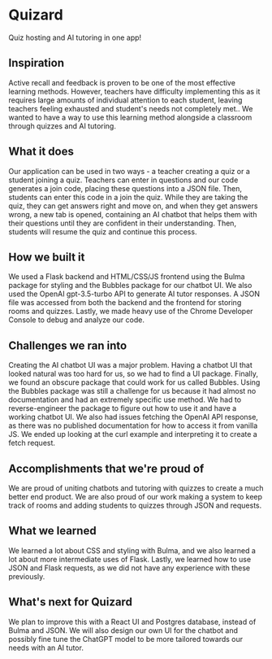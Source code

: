 # Quizard
 Quiz hosting and AI tutoring in one app!

## Inspiration

Active recall and feedback is proven to be one of the most effective learning methods. However, teachers have difficulty implementing this as it requires large amounts of individual attention to each student, leaving teachers feeling exhausted and student's needs not completely met.. We wanted to have a way to use this learning method alongside a classroom through quizzes and AI tutoring.

## What it does

Our application can be used in two ways - a teacher creating a quiz or a student joining a quiz. Teachers can enter in questions and our code generates a join code, placing these questions into a JSON file. Then, students can enter this code in a join the quiz. While they are taking the quiz, they can get answers right and move on, and when they get answers wrong, a new tab is opened, containing an AI chatbot that helps them with their questions until they are confident in their understanding. Then, students will resume the quiz and continue this process. 

## How we built it

We used a Flask backend and HTML/CSS/JS frontend using the Bulma package for styling and the Bubbles package for our chatbot UI. We also used the OpenAI gpt-3.5-turbo API to generate AI tutor responses. A JSON file was accessed from both the backend and the frontend for storing rooms and quizzes. Lastly, we made heavy use of the Chrome Developer Console to debug and analyze our code.

## Challenges we ran into

Creating the AI chatbot UI was a major problem. Having a chatbot UI that looked natural was too hard for us, so we had to find a UI package. Finally, we found an obscure package that could work for us called Bubbles. Using the Bubbles package was still a challenge for us because it had almost no documentation and had an extremely specific use method. We had to reverse-engineer the package to figure out how to use it and have a working chatbot UI. We also had issues fetching the OpenAI API response, as there was no published documentation for how to access it from vanilla JS. We ended up looking at the curl example and interpreting it to create a fetch request.

## Accomplishments that we're proud of

We are proud of uniting chatbots and tutoring with quizzes to create a much better end product. We are also proud of our work making a system to keep track of rooms and adding students to quizzes through JSON and requests.

## What we learned

We learned a lot about CSS and styling with Bulma, and we also learned a lot about more intermediate uses of Flask. Lastly, we learned how to use JSON and Flask requests, as we did not have any experience with these previously.

## What's next for Quizard

We plan to improve this with a React UI and Postgres database, instead of Bulma and JSON. We will also design our own UI for the chatbot and possibly fine tune the ChatGPT model to be more tailored towards our needs with an AI tutor.
